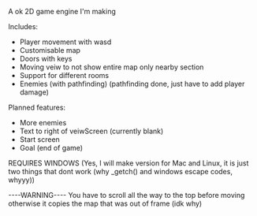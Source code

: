 A ok 2D game engine I'm making

Includes:

 - Player movement with wasd
 - Customisable map
 - Doors with keys
 - Moving veiw to not show entire map only nearby section
 - Support for different rooms
 - Enemies (with pathfinding) (pathfinding done, just have to add player damage)

Planned features:

 - More enemies
 - Text to right of veiwScreen (currently blank)
 - Start screen
 - Goal (end of game)

REQUIRES WINDOWS
(Yes, I will make version for Mac and Linux, it is just two things that dont work (why _getch() and windows escape codes, whyyy))

----WARNING----
You have to scroll all the way to the top before moving otherwise it copies the map that was out of frame (idk why)
